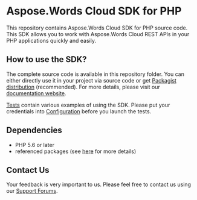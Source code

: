 # Aspose.Words Cloud SDK for PHP
This repository contains Aspose.Words Cloud SDK for PHP source code. This SDK allows you to work with Aspose.Words Cloud REST APIs in your PHP applications quickly and easily.

## How to use the SDK?
The complete source code is available in this repository folder. You can either directly use it in your project via source code or get [Packagist distribution](https://packagist.org/packages/aspose/words-sdk-php) (recommended). For more details, please visit our [documentation website](https://docs.aspose.cloud/display/wordscloud/Available+SDKs).

[Tests](tests/Aspose/Words) contain various examples of using the SDK. 
Please put your credentials into [Configuration](src/Aspose/Words/Configuration.php) before you launch the tests.

## Dependencies
- PHP 5.6 or later
- referenced packages (see [here](composer.json) for more details)

## Contact Us
Your feedback is very important to us. Please feel free to contact us using our [Support Forums](https://forum.aspose.cloud/c/words).
